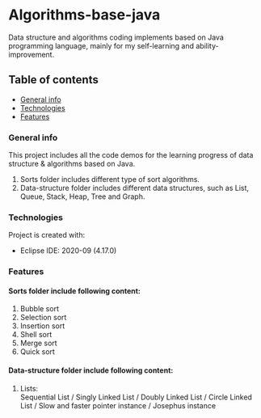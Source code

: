 # Algorithms-base-java
Data structure and algorithms coding implements based on Java programming language, mainly for my self-learning and ability-improvement. 

## Table of contents
* [General info](#general-info)
* [Technologies](#technologies)
* [Features](#features)

### General info
This project includes all the code demos for the learning progress of data structure & algorithms based on Java.   
1. Sorts folder includes different type of sort algorithms.   
2. Data-structure folder includes different data structures, such as List, Queue, Stack, Heap, Tree and Graph.  

### Technologies
Project is created with:
* Eclipse IDE: 2020-09 (4.17.0)  

### Features
#### Sorts folder include following content:
  1. Bubble sort
  2. Selection sort
  3. Insertion sort
  4. Shell sort  
  5. Merge sort  
  6. Quick sort
#### Data-structure folder include following content:
  1. Lists:   
     Sequential List / Singly Linked List / Doubly Linked List / Circle Linked List / Slow and faster pointer instance / Josephus instance
